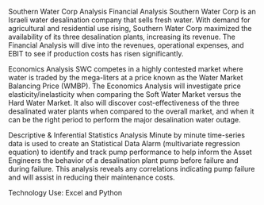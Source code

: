Southern Water Corp Analysis
Financial Analysis
Southern Water Corp is an Israeli water desalination company that sells fresh water. With demand for agricultural and residential use rising, Southern Water Corp maximized the availability of its three desalination plants, increasing its revenue. The Financial Analysis will dive into the revenues, operational expenses, and EBIT to see if production costs has risen significantly.

Economics Analysis
SWC competes in a highly contested market where water is traded by the mega-liters at a price known as the Water Market Balancing Price (WMBP). The Economics Analysis will investigate price elasticity/inelasticity when comparing the Soft Water Market versus the Hard Water Market. It also will discover cost-effectiveness of the three desalinated water plants when compared to the overall market, and when it can be the right period to perform the major desalination water outage.

Descriptive & Inferential Statistics Analysis
Minute by minute time-series data is used to create an Statistical Data Alarm (multivariate regression equation) to identify and track pump performance to help inform the Asset Engineers the behavior of a desalination plant pump before failure and during failure. This analysis reveals any correlations indicating pump failure and will assist in reducing their maintenance costs.

Technology Use: Excel and Python
